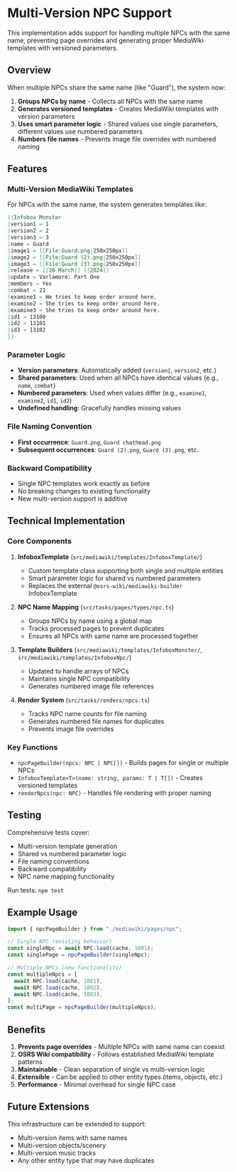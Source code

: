 # Multi-Version NPC Support

This implementation adds support for handling multiple NPCs with the same name, preventing page overrides and generating proper MediaWiki templates with versioned parameters.

## Overview

When multiple NPCs share the same name (like "Guard"), the system now:

1. **Groups NPCs by name** - Collects all NPCs with the same name
2. **Generates versioned templates** - Creates MediaWiki templates with version parameters
3. **Uses smart parameter logic** - Shared values use single parameters, different values use numbered parameters
4. **Numbers file names** - Prevents image file overrides with numbered naming

## Features

### Multi-Version MediaWiki Templates

For NPCs with the same name, the system generates templates like:

```mediawiki
{{Infobox Monster
|version1 = 1
|version2 = 2
|version3 = 3
|name = Guard
|image1 = [[File:Guard.png|250x250px]]
|image2 = [[File:Guard (2).png|250x250px]]
|image3 = [[File:Guard (3).png|250x250px]]
|release = [[20 March]] [[2024]]
|update = Varlamore: Part One
|members = Yes
|combat = 21
|examine1 = He tries to keep order around here.
|examine2 = She tries to keep order around here.
|examine3 = She tries to keep order around here.
|id1 = 13100
|id2 = 13101
|id3 = 13102
}}
```

### Parameter Logic

- **Version parameters**: Automatically added (`version1`, `version2`, etc.)
- **Shared parameters**: Used when all NPCs have identical values (e.g., `name`, `combat`)
- **Numbered parameters**: Used when values differ (e.g., `examine1`, `examine2`, `id1`, `id2`)
- **Undefined handling**: Gracefully handles missing values

### File Naming Convention

- **First occurrence**: `Guard.png`, `Guard chathead.png`
- **Subsequent occurrences**: `Guard (2).png`, `Guard (3).png`, etc.

### Backward Compatibility

- Single NPC templates work exactly as before
- No breaking changes to existing functionality
- New multi-version support is additive

## Technical Implementation

### Core Components

1. **InfoboxTemplate** (`src/mediawiki/templates/InfoboxTemplate/`)
   - Custom template class supporting both single and multiple entities
   - Smart parameter logic for shared vs numbered parameters
   - Replaces the external `@osrs-wiki/mediawiki-builder` InfoboxTemplate

2. **NPC Name Mapping** (`src/tasks/pages/types/npc.ts`)
   - Groups NPCs by name using a global map
   - Tracks processed pages to prevent duplicates
   - Ensures all NPCs with same name are processed together

3. **Template Builders** (`src/mediawiki/templates/InfoboxMonster/`, `src/mediawiki/templates/InfoboxNpc/`)
   - Updated to handle arrays of NPCs
   - Maintains single NPC compatibility
   - Generates numbered image file references

4. **Render System** (`src/tasks/renders/npcs.ts`)
   - Tracks NPC name counts for file naming
   - Generates numbered file names for duplicates
   - Prevents image file overrides

### Key Functions

- `npcPageBuilder(npcs: NPC | NPC[])` - Builds pages for single or multiple NPCs
- `InfoboxTemplate<T>(name: string, params: T | T[])` - Creates versioned templates
- `renderNpcs(npc: NPC)` - Handles file rendering with proper naming

## Testing

Comprehensive tests cover:

- Multi-version template generation
- Shared vs numbered parameter logic
- File naming conventions
- Backward compatibility
- NPC name mapping functionality

Run tests: `npm test`

## Example Usage

```typescript
import { npcPageBuilder } from "./mediawiki/pages/npc";

// Single NPC (existing behavior)
const singleNpc = await NPC.load(cache, 1001);
const singlePage = npcPageBuilder(singleNpc);

// Multiple NPCs (new functionality)
const multipleNpcs = [
  await NPC.load(cache, 1001),
  await NPC.load(cache, 1002),
  await NPC.load(cache, 1003),
];
const multiPage = npcPageBuilder(multipleNpcs);
```

## Benefits

1. **Prevents page overrides** - Multiple NPCs with same name can coexist
2. **OSRS Wiki compatibility** - Follows established MediaWiki template patterns  
3. **Maintainable** - Clean separation of single vs multi-version logic
4. **Extensible** - Can be applied to other entity types (items, objects, etc.)
5. **Performance** - Minimal overhead for single NPC case

## Future Extensions

This infrastructure can be extended to support:
- Multi-version items with same names
- Multi-version objects/scenery
- Multi-version music tracks
- Any other entity type that may have duplicates